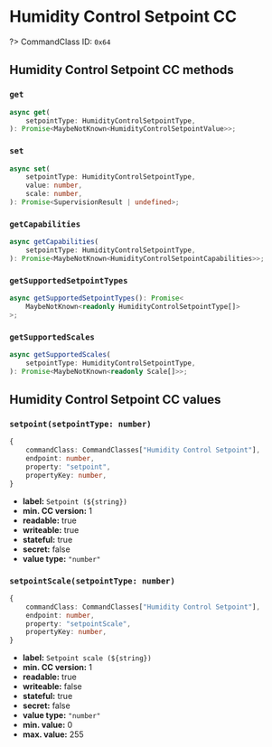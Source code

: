 # Humidity Control Setpoint CC

?> CommandClass ID: `0x64`

## Humidity Control Setpoint CC methods

### `get`

```ts
async get(
	setpointType: HumidityControlSetpointType,
): Promise<MaybeNotKnown<HumidityControlSetpointValue>>;
```

### `set`

```ts
async set(
	setpointType: HumidityControlSetpointType,
	value: number,
	scale: number,
): Promise<SupervisionResult | undefined>;
```

### `getCapabilities`

```ts
async getCapabilities(
	setpointType: HumidityControlSetpointType,
): Promise<MaybeNotKnown<HumidityControlSetpointCapabilities>>;
```

### `getSupportedSetpointTypes`

```ts
async getSupportedSetpointTypes(): Promise<
	MaybeNotKnown<readonly HumidityControlSetpointType[]>
>;
```

### `getSupportedScales`

```ts
async getSupportedScales(
	setpointType: HumidityControlSetpointType,
): Promise<MaybeNotKnown<readonly Scale[]>>;
```

## Humidity Control Setpoint CC values

### `setpoint(setpointType: number)`

```ts
{
	commandClass: CommandClasses["Humidity Control Setpoint"],
	endpoint: number,
	property: "setpoint",
	propertyKey: number,
}
```

- **label:** `Setpoint (${string})`
- **min. CC version:** 1
- **readable:** true
- **writeable:** true
- **stateful:** true
- **secret:** false
- **value type:** `"number"`

### `setpointScale(setpointType: number)`

```ts
{
	commandClass: CommandClasses["Humidity Control Setpoint"],
	endpoint: number,
	property: "setpointScale",
	propertyKey: number,
}
```

- **label:** `Setpoint scale (${string})`
- **min. CC version:** 1
- **readable:** true
- **writeable:** false
- **stateful:** true
- **secret:** false
- **value type:** `"number"`
- **min. value:** 0
- **max. value:** 255
